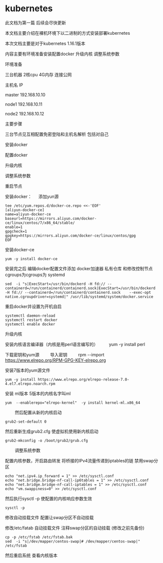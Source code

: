 ﻿# kubernetes
此文档为第一篇 后续会尽快更新

本文档主要介绍在裸机环境下以二进制的方式安装部署kubernetes

本次文档主要是对于kubernetes 1.16.1版本

内容主要有环境准备安装配置docker 升级内核 调整系统参数

环境准备

三台机器 2核cpu 4G内存  连接公网

主机名     IP     

master    192.168.10.10

node1     192.168.10.11

node2     192.168.10.12

主要步骤

  三台节点见互相配置免密登陆和主机名解析 包括对自己

  安装docker

  配置docker

  升级内核

  调整系统参数
 
  重启节点

安装docker：
　
添加yun源

	tee /etc/yum.repos.d/docker-ce.repo <<-'EOF'
	[aliyun-docker-ce]
	name=aliyun-docker-ce
	baseurl=https://mirrors.aliyun.com/docker-ce/linux/centos/7/x86_64/stable/
	enable=1
	gpgcheck=1
	gpgkey=https://mirrors.aliyun.com/docker-ce/linux/centos/gpg
	EOF
  
  安装docker-ce
	
	yum -y install docker-ce

  安装完之后 编辑docker配置文件添加 docker加速器 私有仓库 和修改控制节点cgroups为cgroups为 systemd 

	sed  -i "s|ExecStart=/usr/bin/dockerd -H fd:// --containerd=/run/containerd/containerd.sock|ExecStart=/usr/bin/dockerd -H fd:// --containerd=/run/containerd/containerd.sock    --exec-opt native.cgroupdriver=systemd|" /usr/lib/systemd/system/docker.service

  重启docker并设置为开机自启

	systemctl daemon-reload
	systemctl restart docker
	systemctl enable docker

升级内核
	
  安装内核语言编译器（内核是用perl语言编写的）
　　
	yum -y install perl

  下载密钥和yum源
　　
  导入密钥
　　
	rpm --import https://www.elrepo.org/RPM-GPG-KEY-elrepo.org
    
  安装7版本的yum源文件

	yum -y install https://www.elrepo.org/elrepo-release-7.0-4.el7.elrepo.noarch.rpm

  安装 ml版本 5版本的内核名字叫ml

	yum  --enablerepo="elrepo-kernel"  -y install kernel-ml.x86_64
　　
  然后配置从新的内核启动

	grub2-set-default 0

  然后重新生成grub2.cfg 使虚拟机使用新内核启动

	grub2-mkconfig -o /boot/grub2/grub.cfg
　　
调整系统参数

配置内核参数，开启路由转发 将桥接的IPv4流量传递到iptables的链  禁用swap分区
	
	echo "net.ipv4.ip_forward = 1" >> /etc/sysctl.conf
	echo "net.bridge.bridge-nf-call-ip6tables = 1" >> /etc/sysctl.conf
	echo "net.bridge.bridge-nf-call-iptables = 1" >> /etc/sysctl.conf    
	echo "vm.swappiness=0" >> /etc/sysctl.conf

  然后执行sysctl -p 使配置的内核响应参数生效

	sysctl -p

  修改自动挂载文件 配置让swap分区不自动挂载

  修改/etc/fatab 自动挂载文件  注释swap分区的自动挂载 (修改之前先备份)

	cp -p /etc/fstab /etc/fstab.bak
	sed  -i "s|/dev/mapper/centos-swap|# /dev/mapper/centos-swap|" /etc/fstab

然后重启系统 查看内核版本
